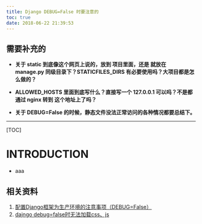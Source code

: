 ```yaml
---
title: Django DEBUG=False 时要注意的
toc: true
date: 2018-06-22 21:39:53
---
```

## 需要补充的


  * **关于 static 到底像这个网页上说的，放到 项目里面，还是 就放在 manage.py 同级目录下？STATICFILES_DIRS 有必要使用吗？大项目都是怎么做的？**

  * **ALLOWED_HOSTS 里面到底写什么？直接写一个 127.0.0.1 可以吗？不是都通过 nginx 转到 这个地址上了吗？**

  * **关于 DEBUG=False 的时候，静态文件没法正常访问的各种情况都要总结下。**

* * *

[TOC]



# INTRODUCTION






  * aaa























## 相关资料

1. [配置Django框架为生产环境的注意事项（DEBUG=False）](https://www.cnblogs.com/zhming26/p/6163952.html)
2. [dajngo debug=false时无法加载css、js](https://blog.csdn.net/big__v/article/details/78532688)
